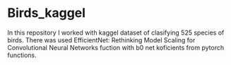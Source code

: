 # Birds_kaggel

In this repository I worked with kaggel dataset of clasifying 525 species of birds. 
There was used EfficientNet: Rethinking Model Scaling for Convolutional Neural Networks fuction with b0 net koficients from pytorch functions.
